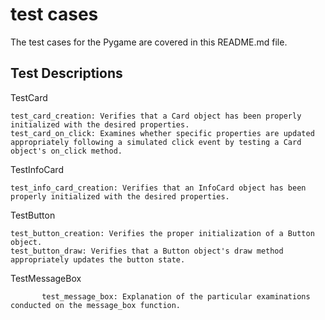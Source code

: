 # test cases
The test cases for the Pygame are covered in this README.md file. 
## Test Descriptions
TestCard

    test_card_creation: Verifies that a Card object has been properly initialized with the desired properties.
    test_card_on_click: Examines whether specific properties are updated appropriately following a simulated click event by testing a Card object's on_click method.

TestInfoCard

    test_info_card_creation: Verifies that an InfoCard object has been properly initialized with the desired properties.


TestButton

    test_button_creation: Verifies the proper initialization of a Button object.
    test_button_draw: Verifies that a Button object's draw method appropriately updates the button state.


TestMessageBox

           test_message_box: Explanation of the particular examinations conducted on the message_box function.
